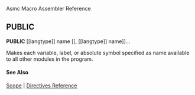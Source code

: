 Asmc Macro Assembler Reference

## PUBLIC

**PUBLIC** [[langtype]] name [[, [[langtype]] name]]...

Makes each variable, label, or absolute symbol specified as name available to all other modules in the program.

#### See Also

[Scope](scope.md) | [Directives Reference](readme.md)
